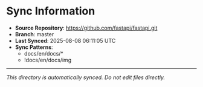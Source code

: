 # Sync Information

- **Source Repository**: https://github.com/fastapi/fastapi.git
- **Branch**: master
- **Last Synced**: 2025-08-08 06:11:05 UTC
- **Sync Patterns**:
  - docs/en/docs/*
  - !docs/en/docs/img

---
*This directory is automatically synced. Do not edit files directly.*
